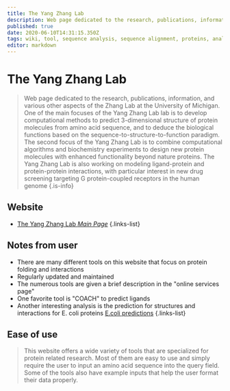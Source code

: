 ```yaml
---
title: The Yang Zhang Lab
description: Web page dedicated to the research, publications, information, and various other aspects of the Zhang Lab at the University of Michigan.
published: true
date: 2020-06-10T14:31:15.350Z
tags: wiki, tool, sequence analysis, sequence alignment, proteins, analysis tools, structural alignment, structural analysis, toolbox
editor: markdown
---
```


# The Yang Zhang Lab

> Web page dedicated to the research, publications, information, and various other aspects of the Zhang Lab at the University of Michigan. One of the main focuses of the Yang Zhang Lab lab is to develop computational methods to predict 3-dimensional structure of protein molecules from amino acid sequence, and to deduce the biological functions based on the sequence-to-structure-to-function paradigm. The second focus of the Yang Zhang Lab is to combine computational algorithms and biochemistry experiments to design new protein molecules with enhanced functionality beyond nature proteins. The Yang Zhang Lab is also working on modeling ligand-protein and protein-protein interactions, with particular interest in new drug screening targeting G protein-coupled receptors in the human genome
{.is-info}

## Website

- [The Yang Zhang Lab *Main Page*](https://zhanglab.ccmb.med.umich.edu/)
{.links-list}

## Notes from user
- There are many different tools on this website that focus on protein folding and interactions
- Regularly updated and maintained
- The numerous tools are given a brief description in the "online services page"
- One favorite tool is "COACH" to predict ligands
- Another interesting analysis is the prediction for structures and interactions for E. coli proteins [E.coli predictions](https://zhanglab.ccmb.med.umich.edu/Ecoli/)
{.links-list}

## Ease of use
> This website offers a wide variety of tools that are specialized for protein related research. Most of them are easy to use and simply require the user to input an amino acid sequence into the query field. Some of the tools also have example inputs that help the user format their data properly.




